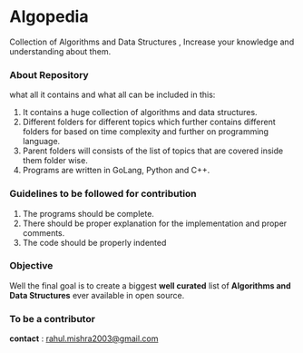 # Algopedia
Collection of Algorithms and Data Structures , Increase your knowledge and understanding about them.

### About Repository

what all it contains and what all can be included in this:

1. It contains a huge collection of algorithms and data structures.
2. Different folders for different topics which further contains different folders for based on time complexity and further on programming language. 
3. Parent folders will consists of the list of topics that are covered inside them folder wise.
4. Programs are written in GoLang, Python and C++.

### Guidelines to be followed for contribution

1. The programs should be complete.
2. There should be proper explanation for the implementation and proper comments.
3. The code should be properly indented

### Objective 
Well the final goal is to create a biggest __well curated__ list of __Algorithms and Data Structures__ ever available in open source.


### To be a contributor
__contact__ : rahul.mishra2003@gmail.com
